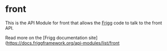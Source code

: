 # front
    
This is the API Module for front that allows the [Frigg](https://friggframework.org) code to talk to the front API.

Read more on the [Frigg documentation site](https://docs.friggframework.org/api-modules/list/front